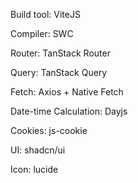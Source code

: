 Build tool: ViteJS

Compiler: SWC

Router: TanStack Router

Query: TanStack Query

Fetch: Axios + Native Fetch

Date-time Calculation: Dayjs

Cookies: js-cookie

UI: shadcn/ui

Icon: lucide
